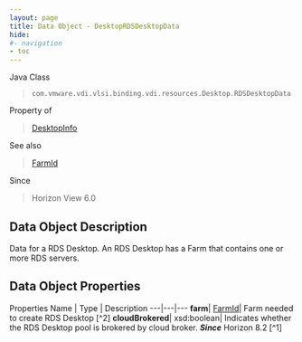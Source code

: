 ```yaml
---
layout: page
title: Data Object - DesktopRDSDesktopData
hide:
#- navigation
- toc
---
```






Java Class
> `com.vmware.vdi.vlsi.binding.vdi.resources.Desktop.RDSDesktopData`

Property of
> [DesktopInfo](vdi.resources.Desktop.DesktopInfo.md#field_detail)

See also
> [FarmId](vdi.entity.FarmId.md)

Since
> Horizon View 6.0


## Data Object Description

Data for a RDS Desktop. An RDS Desktop has a Farm that contains one or more RDS servers.

## Data Object Properties
Properties
Name |  Type |  Description
---|---|---
**farm**| [FarmId](vdi.entity.FarmId.md)|  Farm needed to create RDS Desktop [^2]
**cloudBrokered**|  xsd:boolean|  Indicates whether the RDS Desktop pool is brokered by cloud broker.  **_Since_** Horizon 8.2 [^1]
 


 
